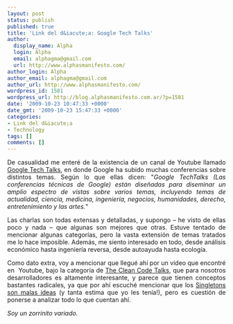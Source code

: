```yaml
---
layout: post
status: publish
published: true
title: 'Link del d&iacute;a: Google Tech Talks'
author:
  display_name: Alpha
  login: Alpha
  email: alphagma@gmail.com
  url: http://www.alphasmanifesto.com/
author_login: Alpha
author_email: alphagma@gmail.com
author_url: http://www.alphasmanifesto.com/
wordpress_id: 1581
wordpress_url: http://blog.alphasmanifesto.com.ar/?p=1581
date: '2009-10-23 10:47:33 +0000'
date_gmt: '2009-10-23 15:47:33 +0000'
categories:
- Link del d&iacute;a
- Technology
tags: []
comments: []
---
```

<p style="text-align: justify;">De casualidad me enter&eacute; de la existencia de un canal de Youtube llamado <a href="http://www.youtube.com/user/googletechtalks/">Google Tech Talks</a>, en donde Google ha subido muchas conferencias sobre distintos temas. Seg&uacute;n lo que ellas dicen: "<em>Google TechTalks (Las conferencias t&eacute;cnicas de Google) est&aacute;n dise&ntilde;adas para diseminar un amplio espectro de vistas sobre varios temas, incluyendo temas de actualidad, ciencia, medicina, ingenier&iacute;a, negocios, humanidades, derecho, entretenimiento y las artes.</em>"</p>
<p style="text-align: justify;">Las charlas son todas extensas y detalladas, y supongo &ndash;&nbsp;he visto de ellas poco y nada &ndash; que algunas son mejores que otras. Estuve tentado de mencionar algunas categor&iacute;as, pero la vasta extensi&oacute;n de temas tratados me lo hace imposible. Adem&aacute;s, me siento interesado en todo, desde an&aacute;lisis econ&oacute;mico hasta ingenier&iacute;a reversa, desde autoayuda hasta ecolog&iacute;a.</p>
<p style="text-align: justify;">Como dato extra, voy a mencionar que llegu&eacute; ah&iacute; por un video que encontr&eacute; en &nbsp;Youtube, bajo la categor&iacute;a de <a href="http://www.youtube.com/view_play_list?p=BDAB2BA83BB6588E">The Clean Code Talks</a>, que para nosotros desarrolladores es altamente interesante, y parece que tienen conceptos bastantes radicales, ya que por ah&iacute; escuch&eacute; mencionar que los <a href="http://www.youtube.com/watch?v=-FRm3VPhseI">Singletons son malas ideas</a> (y tanta estima que yo les ten&iacute;a!), pero es cuesti&oacute;n de ponerse a analizar todo lo que cuentan ah&iacute;.</p>
<p style="text-align: justify;"><em>Soy un zorrinito variado.</em></p>
